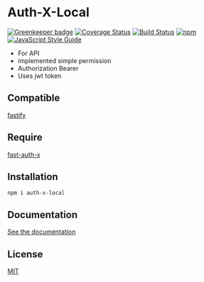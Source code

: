 # Auth-X-Local
[![Greenkeeper badge](https://badges.greenkeeper.io/GleisonMv/auth-x-local.svg)](https://greenkeeper.io/)
[![Coverage Status](https://coveralls.io/repos/github/GleisonMv/auth-x-local/badge.svg?branch=master)](https://coveralls.io/github/GleisonMv/auth-x-local?branch=master)
[![Build Status](https://travis-ci.org/GleisonMv/auth-x-local.svg?branch=master)](https://travis-ci.org/GleisonMv/auth-x-local)
[![npm](https://img.shields.io/npm/v/auth-x-local.svg)](https://www.npmjs.com/package/auth-x-local)
[![JavaScript Style Guide](https://img.shields.io/badge/code_style-standard-brightgreen.svg)](https://standardjs.com)

* For API
* implemented simple permission
* Authorization Bearer
* Uses jwt token

## Compatible

[fastify](https://github.com/fastify/fastify)

## Require

[fast-auth-x](https://github.com/GleisonMv/fast-auth-x)

## Installation
```
npm i auth-x-local
```

## Documentation

[See the documentation](https://github.com/GleisonMv/auth-x-local/wiki)

## License

[MIT](./LICENSE)
